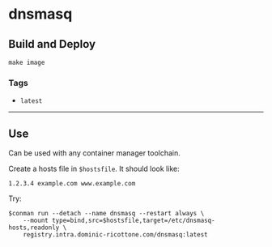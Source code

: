 # dnsmasq


## Build and Deploy

```
make image
```


### Tags

 + `latest`

----

## Use

Can be used with any container manager toolchain.

Create a hosts file in `$hostsfile`. It should look like:

```
1.2.3.4 example.com www.example.com
```

Try:

```
$conman run --detach --name dnsmasq --restart always \
    --mount type=bind,src=$hostsfile,target=/etc/dnsmasq-hosts,readonly \
    registry.intra.dominic-ricottone.com/dnsmasq:latest
```

